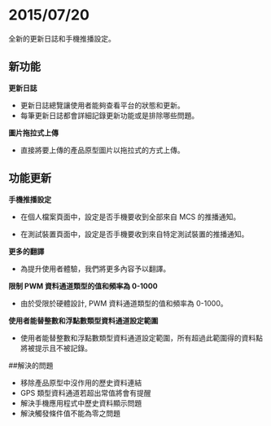 # 2015/07/20

全新的更新日誌和手機推播設定。

## 新功能
**更新日誌**

* 更新日誌總覽讓使用者能夠查看平台的狀態和更新。
* 每筆更新日誌都會詳細記錄更新功能或是排除哪些問題。

**圖片拖拉式上傳**
* 直接將要上傳的產品原型圖片以拖拉式的方式上傳。


## 功能更新

**手機推播設定**

* 在個人檔案頁面中，設定是否手機要收到全部來自 MCS 的推播通知。

* 在測試裝置頁面中，設定是否手機要收到來自特定測試裝置的推播通知。

**更多的翻譯**
* 為提升使用者體驗，我們將更多內容予以翻譯。

**限制 PWM 資料通道類型的值和頻率為 0-1000**

* 由於受限於硬體設計, PWM 資料通道類型的值和頻率為 0-1000。

**使用者能替整數和浮點數類型資料通道設定範圍**
* 使用者能替整數和浮點數類型資料通道設定範圍，所有超過此範圍得的資料點將被提示且不被記錄。



##解決的問題
* 移除產品原型中沒作用的歷史資料連結
* GPS 類型資料通道若超出常值將會有提醒
* 解決手機應用程式中歷史資料顯示問題
* 解決觸發條件值不能為零之問題
